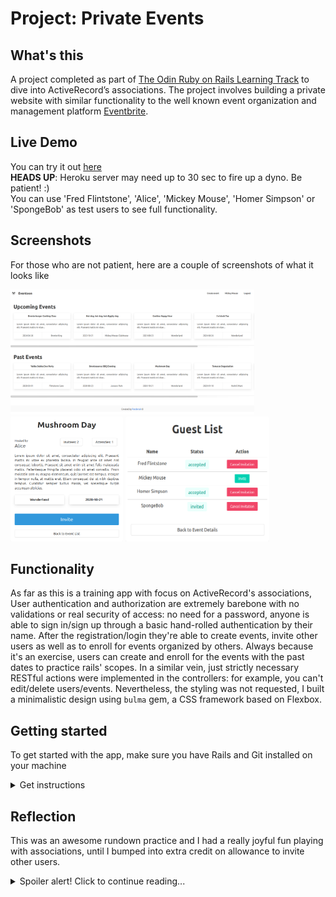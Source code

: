 # Project: Private Events

## What's this

A project completed as part of [The Odin Ruby on Rails Learning Track](https://www.theodinproject.com/courses/ruby-on-rails/lessons/associations) to dive into ActiveRecord’s associations. The project involves building a private website with similar functionality to the well known event organization and management platform [Eventbrite](https://www.eventbrite.com/).

## Live Demo

You can try it out [here](https://gentle-shelf-63524.herokuapp.com/)  
**HEADS UP**: Heroku server may need up to 30 sec to fire up a dyno. Be patient! :)  
You can use 'Fred Flintstone', 'Alice', 'Mickey Mouse', 'Homer Simpson' or 'SpongeBob' as test users to see full functionality.

## Screenshots

For those who are not patient, here are a couple of screenshots of what it looks like

<p float = 'left'>
  <img src="img/private_events.png" alt="Private events home page" width="390" height="200">
  <img src="img/private_events2.png" alt="Private events event card" width="180" height="200">
  <img src="img/private_events3.png" alt="Private events guest list" width="230" height="200">
</p>

## Functionality

As far as this is a training app with focus on ActiveRecord's associations, User authentication and authorization are extremely barebone with no validations or real security of access: no need for a password, anyone is able to sign in/sign up through a basic hand-rolled authentication by their name. After the registration/login they're able to create events, invite other users as well as to enroll for events organized by others. Always because it's an exercise, users can create and enroll for the events with the past dates to practice rails' scopes. In a similar vein, just strictly necessary RESTful actions were implemented in the controllers: for example, you can't edit/delete users/events. Nevertheless, the styling was not requested, I built a minimalistic design using `bulma` gem, a CSS framework based on Flexbox.

## Getting started

To get started with the app, make sure you have Rails and Git installed on your machine  

<details>
  <summary>Get instructions</summary>

  Clone the repo to your local machine: 
  ```ruby
  $ git clone https://github.com/Pandenok/private-events.git
  ```
  Then, install the needed gems:
  ```ruby
  $ bundle install
  ```
  Next, migrate the database:
  ```ruby
  $ rails db:migrate
  ```
  If you want to load sample users and events, use seeds:
  ```ruby
  $ rails db:seed
  ```
  Finally, on root path run a local server:
  ```ruby
  $ rails server
  ```
  Open browser to view application:
  ```ruby
  localhost:3000
  ```
</details>   

## Reflection

This was an awesome rundown practice and I had a really joyful fun playing with associations, until I bumped into extra credit on allowance to invite other users.

<details>
  <summary>Spoiler alert! Click to continue reading...</summary>

  In the beginning, I added an `Invitations` model to my app, because in real world `invitation` and `enrollment` are two conceptually different things. And I made it work with this setup. IMHO, two join models looked very similar:
  ```ruby
  class Enrollment < ApplicationRecord
    belongs_to :event
    belongs_to :user
  end
  class Invitation < ApplicationRecord
    belongs_to :event
    belongs_to :host, class_name: "User"
    belongs_to :invitee, class_name: "User"
  end
  ```
  So, I decided to go with one model, got rid off `Invitations` and put everything in `Enrollment`.
  ```ruby
  class Enrollment < ApplicationRecord
    belongs_to :event
    belongs_to :user
    belongs_to :host, class_name: "User"
    belongs_to :invitee, class_name: "User"
  end
  ```
  As far as `User` invites other `User`, it felt right to apply self joins, so I created something like
  ```ruby
  class User < ApplicationRecord
    has_many :events
    has_many :enrollments
    has_many :attended_events, through: :enrollments, source: :event
    
    has_many :invited_users, foreign_key: "host_id", class_name: 'Enrollment'
    has_many :invitees, through: :invited_users
    has_many :hosting_users, foreign_key: "invitee_id", class_name: 'Enrollment'
    has_many :hosts, through: :hosting_users
  end
  ```
  And to my surprise associations were working! As far I got rid off `Invitation` controller I had no idea on how to split `enrollment` and `invitation` creation, what routes to use, etc. At this point I tried different things and finished asking support to the forum. @GopherJackets was really helpful in the understanding of my model set up and cleaning it up. Then the conversation with @nalyk inspired me to find an interesting solution: when a creator of the event sends an invitation, it triggers the creation of a new `enrollment` joining only `invitee_id` and `event_id` (I had to set `user_id` as `optional` to make it work). When the invited user accepts the invite by enrolling to the event, it was updating an existing `enrollment` with his `id` in `user_id` column. The only issue was on how to drop an enrollment without canceling the invitation. And here I had an eye-opening talk with @Roli who not only explained how to fix the bug, but helped me polish completely the app and adviced to use `enum status`, which makes the extra task super easy. You're seeing the final result of Data model.

  A couple of interesting articles on `enum` are [here](https://sipsandbits.com/2018/04/30/using-database-native-enums-with-rails/) and [here](https://naturaily.com/blog/ruby-on-rails-enum). 

</details>   

